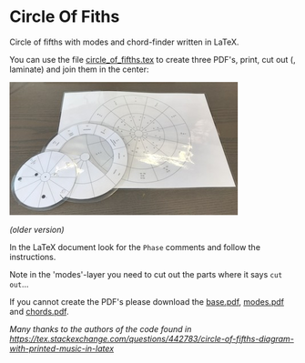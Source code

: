 # Circle Of Fiths

Circle of fifths with modes and chord-finder written in LaTeX.

You can use the file [circle_of_fifths.tex](circle_of_fifths.tex) to create three PDF's, print, cut out (, laminate) and join them in the center:

![example](example.JPG)

*(older version)*

In the LaTeX document look for the `Phase` comments and follow the instructions.

Note in the 'modes'-layer you need to cut out the parts where it says `cut out`...

If you cannot create the PDF's please download the [base.pdf](base.pdf), [modes.pdf](modes.pdf) and [chords.pdf](chords.pdf).

*Many thanks to the authors of the code found in <https://tex.stackexchange.com/questions/442783/circle-of-fifths-diagram-with-printed-music-in-latex>*
